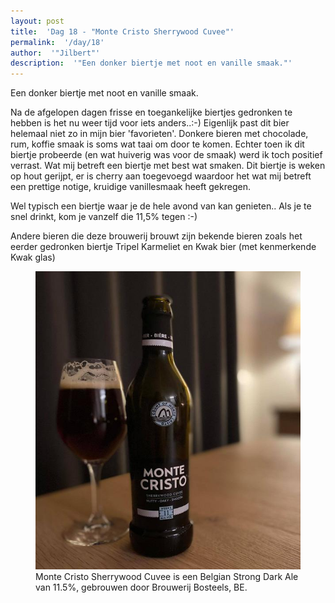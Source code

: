 ```yaml
---
layout: post
title:  'Dag 18 - "Monte Cristo Sherrywood Cuvee"'
permalink:  '/day/18'
author:  '"Jilbert"'
description:  '"Een donker biertje met noot en vanille smaak."'
---
```

<p class='intro'><span class='dropcap'>E</span>en donker biertje met noot en vanille smaak.</p>

Na de afgelopen dagen frisse en toegankelijke biertjes gedronken te hebben is het nu weer tijd voor iets anders..:-)
Eigenlijk past dit bier helemaal niet zo in mijn bier 'favorieten'. Donkere bieren met chocolade, rum, koffie smaak is soms wat taai om door te komen.
Echter toen ik dit biertje probeerde (en wat huiverig was voor de smaak) werd ik toch positief verrast.
Wat mij betreft een biertje met best wat smaken. Dit biertje is weken op hout gerijpt, er is cherry aan toegevoegd waardoor het wat mij betreft een prettige notige, kruidige vanillesmaak heeft gekregen.

Wel typisch een biertje waar je de hele avond van kan genieten.. 
Als je te snel drinkt, kom je vanzelf die 11,5% tegen :-)


Andere bieren die deze brouwerij brouwt zijn bekende bieren zoals het eerder gedronken biertje Tripel Karmeliet en Kwak bier (met kenmerkende Kwak glas)

<figure><img src='/assets/img/day_18.jpg' alt=''/> <figcaption>Monte Cristo Sherrywood Cuvee is een Belgian Strong Dark Ale van 11.5%, gebrouwen door Brouwerij Bosteels, BE.</figcaption></figure>
